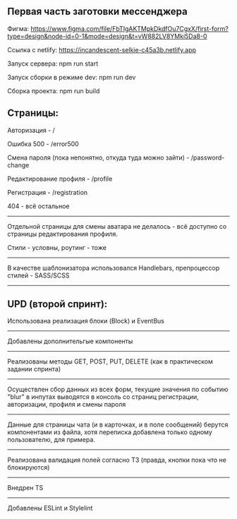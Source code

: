 ## Первая часть заготовки мессенджера

Фигма: https://www.figma.com/file/FbTIgAKTMpkDkdfOu7CgxX/first-form?type=design&node-id=0-1&mode=design&t=vW882LV8YMki5Da8-0

Ссылка с netlify: https://incandescent-selkie-c45a3b.netlify.app

Запуск сервера: npm run start

Запуск сборки в режиме dev: npm run dev

Сборка проекта: npm run build

## Страницы: 

Авторизация - / 

Ошибка 500 - /error500

Смена пароля (пока непонятно, откуда туда можно зайти) - /password-change

Редактирование профиля - /profile 

Регистрация - /registration 

404 - всё остальное

***

Отдельной страницы для смены аватара не делалось - всё доступно со страницы редактирования профиля.

Стили - условны, роутинг - тоже 

***

В качестве шаблонизатора использовался Handlebars, препроцессор стилей - SASS/SCSS

***

## UPD (второй спринт): 


Использована реализация блоки (Block) и EventBus 

***

Добавлены дополнительгые компоненты

***

Реализованы методы GET, POST, PUT, DELETE (как в практическом задании спринта)

***

Осуществлен сбор данных из всех форм, текущие значения по событию "blur" в инпутах выводятся в консоль со страниц регистрации, авторизации, профиля и смены пароля

***

Данные для страницы чата (и в карточках, и в поле сообщений) берутся компонентами из файла, хотя переписка добавлена только одному пользователю, для примера.

***

Реализована валидация полей согласно ТЗ (правда, кнопки пока что не блокируются)

***

Внедрен TS

***

Добавлены ESLint и Stylelint
